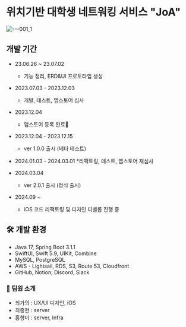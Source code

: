 # 위치기반 대학생 네트워킹 서비스 "JoA"

![---001_1](https://github.com/user-attachments/assets/add55808-75f0-4422-a482-974ee37d2936)

## 개발 기간
* 23.06.26 ~ 23.07.02
  * 기능 정리, ERD&UI 프로토타입 생성

* 2023.07.03 - 2023.12.03
  * 개발, 테스트, 앱스토어 심사

* 2023.12.04
  * 앱스토어 등록 완료🥳

* 2023.12.04 - 2023.12.15
  * ver 1.0.0 출시 (베타 테스트)

* 2024.01.03 - 2024.03.01
  *리팩토링, 테스트, 앱스토어 재심사

* 2024.03.04
  * ver 2.0.1 출시 (정식 출시)

* 2024.09 ~
  * iOS 코드 리팩토링 및 디자인 디벨롭 진행 중

## 🛠️ 개발 환경
- Java 17, Spring Boot 3.1.1
- SwiftUI, Swift 5.9, UIKit, Combine
- MySQL, PostgreSQL
- AWS - Lightsail, RDS, S3, Route 53, Cloudfront
- GitHub, Notion, Discord, Slack


### 👥 팀원 소개
- 최가의 : UX/UI 디자인, iOS
- 최종현 : server
- 홍향미 : server, Infra
